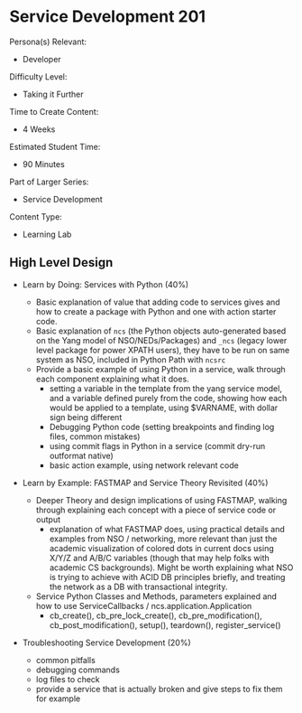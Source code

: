 # Service Development 201

Persona(s) Relevant:

- Developer

Difficulty Level:

- Taking it Further

Time to Create Content:

- 4 Weeks

Estimated Student Time:

- 90 Minutes

Part of Larger Series:

- Service Development

Content Type:

- Learning Lab

## High Level Design

- Learn by Doing: Services with Python (40%)
  - Basic explanation of value that adding code to services gives and how to create a package with Python and one with action starter code.
  - Basic explanation of `ncs` (the Python objects auto-generated based on the Yang model of NSO/NEDs/Packages) and `_ncs` (legacy lower level package for power XPATH users), they have to be run on same system as NSO, included in Python Path with `ncsrc`
  - Provide a basic example of using Python in a service, walk through each component explaining what it does. 
    - setting a variable in the template from the yang service model, and a variable defined purely from the code, showing how each would be applied to a template, using $VARNAME, with dollar sign being different
    - Debugging Python code (setting breakpoints and finding log files, common mistakes)
    - using commit flags in Python in a service (commit dry-run outformat native)
    - basic action example, using network relevant code

- Learn by Example: FASTMAP and Service Theory Revisited (40%)
  - Deeper Theory and design implications of using FASTMAP, walking through explaining each concept with a piece of service code or output
    - explanation of what FASTMAP does, using practical details and examples from NSO / networking, more relevant than just the academic visualization of colored dots in current docs using X/Y/Z and A/B/C variables (though that may help folks with academic CS backgrounds). Might be worth explaining what NSO is trying to achieve with ACID DB principles briefly, and treating the network as a DB with transactional integrity.  
  - Service Python Classes and Methods, parameters explained and how to use ServiceCallbacks / ncs.application.Application
    - cb_create(), cb_pre_lock_create(), cb_pre_modification(), cb_post_modification(), setup(), teardown(), register_service()

- Troubleshooting Service Development (20%)
    - common pitfalls
    - debugging commands
    - log files to check 
    - provide a service that is actually broken and give steps to fix them for example